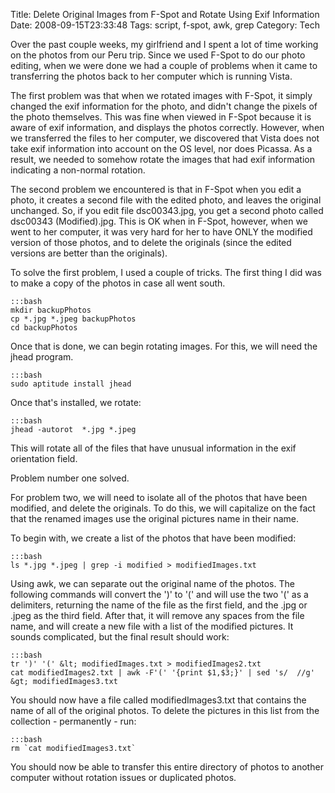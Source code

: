Title: Delete Original Images from F-Spot and Rotate Using Exif Information
Date: 2008-09-15T23:33:48
Tags: script, f-spot, awk, grep
Category: Tech


Over the past couple weeks, my girlfriend and I spent a lot of time working on the photos from our Peru trip. Since we used F-Spot to do our photo editing, when we were done we had a couple of problems when it came to transferring the photos back to her computer which is running Vista. 

The first problem was that when we rotated images with F-Spot, it simply changed the exif information for the photo, and didn't change the pixels of the photo themselves. This was fine when viewed in F-Spot because it is aware of exif information, and displays the photos correctly. However, when we transferred the files to her computer, we discovered that Vista does not take exif information into account on the OS level, nor does Picassa. As a result, we needed to somehow rotate the images that had exif information indicating a non-normal rotation.

The second problem we encountered is that in F-Spot when you edit a photo, it creates a second file with the edited photo, and leaves the original unchanged. So, if you edit file dsc00343.jpg, you get a second photo called dsc00343 (Modified).jpg. This is OK when in F-Spot, however, when we went to her computer, it was very hard for her to have ONLY the modified version of those photos, and to delete the originals (since the edited versions are better than the originals).

To solve the first problem, I used a couple of tricks. The first thing I did was to make a copy of the photos in case all went south.

    :::bash
    mkdir backupPhotos
    cp *.jpg *.jpeg backupPhotos
    cd backupPhotos

Once that is done, we can begin rotating images. For this, we will need the jhead program.

    :::bash
    sudo aptitude install jhead

Once that's installed, we rotate:
    
    :::bash
    jhead -autorot  *.jpg *.jpeg
    
This will rotate all of the files that have unusual information in the exif orientation field. 

Problem number one solved.

For problem two, we will need to isolate all of the photos that have been modified, and delete the originals. To do this, we will capitalize on the fact that the renamed images use the original pictures name in their name. 

To begin with, we create a list of the photos that have been modified:

    :::bash
    ls *.jpg *.jpeg | grep -i modified > modifiedImages.txt

Using awk, we can separate out the original name of the photos. The following 
commands will convert the ')' to '(' and will use the two '(' as a delimiters, 
returning the name of the file as the first field, and the .jpg or .jpeg as 
the third field. After that, it will remove any spaces from the file name, and 
will create a new file with a list of the modified pictures. It sounds 
complicated, but the final result should work:

    :::bash
    tr ')' '(' &lt; modifiedImages.txt > modifiedImages2.txt
    cat modifiedImages2.txt | awk -F'(' '{print $1,$3;}' | sed 's/  //g' &gt; modifiedImages3.txt

You should now have a file called modifiedImages3.txt that contains the name of all of the original photos. To delete the pictures in this list from the collection - permanently - run:

    :::bash
    rm `cat modifiedImages3.txt`

You should now be able to transfer this entire directory of photos to another computer without rotation issues or duplicated photos.
